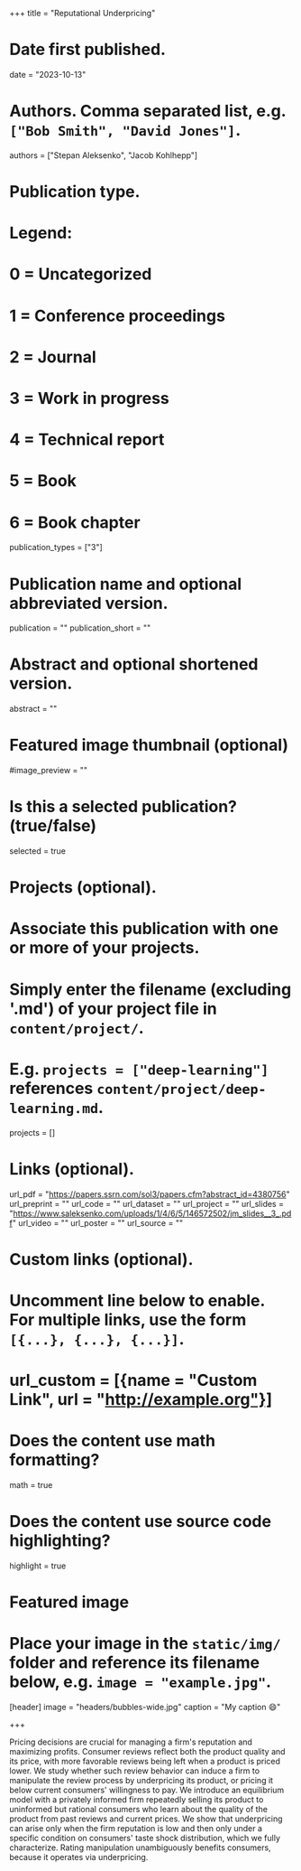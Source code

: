 +++
title = "Reputational Underpricing"

# Date first published.
date = "2023-10-13"

# Authors. Comma separated list, e.g. `["Bob Smith", "David Jones"]`.
authors = ["Stepan Aleksenko", "Jacob Kohlhepp"]

# Publication type.
# Legend:
# 0 = Uncategorized
# 1 = Conference proceedings
# 2 = Journal
# 3 = Work in progress
# 4 = Technical report
# 5 = Book
# 6 = Book chapter
publication_types = ["3"]

# Publication name and optional abbreviated version.
publication = ""
publication_short = ""

# Abstract and optional shortened version.
abstract = ""
# Featured image thumbnail (optional)
#image_preview = ""

# Is this a selected publication? (true/false)
selected = true

# Projects (optional).
#   Associate this publication with one or more of your projects.
#   Simply enter the filename (excluding '.md') of your project file in `content/project/`.
#   E.g. `projects = ["deep-learning"]` references `content/project/deep-learning.md`.
projects = []

# Links (optional).

url_pdf = "https://papers.ssrn.com/sol3/papers.cfm?abstract_id=4380756"
url_preprint = ""
url_code = ""
url_dataset = ""
url_project = ""
url_slides = "https://www.saleksenko.com/uploads/1/4/6/5/146572502/jm_slides__3_.pdf"
url_video = ""
url_poster = ""
url_source = ""

# Custom links (optional).
#   Uncomment line below to enable. For multiple links, use the form `[{...}, {...}, {...}]`.
# url_custom = [{name = "Custom Link", url = "http://example.org"}]

# Does the content use math formatting?
math = true

# Does the content use source code highlighting?
highlight = true

# Featured image
# Place your image in the `static/img/` folder and reference its filename below, e.g. `image = "example.jpg"`.
[header]
image = "headers/bubbles-wide.jpg"
caption = "My caption 😄"

+++

Pricing decisions are crucial for managing a firm's reputation and maximizing profits. Consumer reviews reflect both the product quality and its price, with more favorable reviews being left when a product is priced lower. We study whether such review behavior can induce a firm to manipulate the review process by underpricing its product, or pricing it below current consumers' willingness to pay. We introduce an equilibrium model with a privately informed firm repeatedly selling its product to uninformed but rational consumers who learn about the quality of the product from past reviews and current prices. We show that underpricing can arise only when the firm reputation is low and then only under a specific condition on consumers' taste shock distribution, which we fully characterize. Rating manipulation unambiguously benefits consumers, because it operates via underpricing.